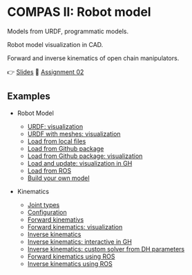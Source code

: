 # COMPAS II: Robot model

Models from URDF, programmatic models.

Robot model visualization in CAD.

Forward and inverse kinematics of open chain manipulators.

👉 [Slides](https://docs.google.com/presentation/d/1lgF2TL3MAhavz9lDKuFpnpGOtl5hlq7rhc1jeFVNzmo/edit?usp=sharing)
📜 [Assignment 02](assignment_02/README.md)

## Examples

* Robot Model
  * [URDF: visualization](201_visualize_model_artist.py)
  * [URDF with meshes: visualization](202_visualize_model_with_meshes_artist.py)
  * [Load from local files](203_robot_from_local.py)
  * [Load from Github package](204_robot_from_github.py)
  * [Load from Github package: visualization](205_robot_from_github_artist.py)
  * [Load and update: visualization in GH](207_robot_artist_grasshopper.ghx)
  * [Load from ROS](208_robot_from_ros.py)
  * [Build your own model](210_build_your_own_robot.py)

* Kinematics
  * [Joint types](211_joint_types.py)
  * [Configuration](212_configuration.py)
  * [Forward kinemativs](213_forward_kinematics.py)
  * [Forward kinematics: visualization](214_forward_kinematics_artist.py)
  * [Inverse kinematics](215_inverse_kinematics.py)
  * [Inverse kinematics: interactive in GH](217_inverse_kinematics.ghx)
  * [Inverse kinematics: custom solver from DH parameters](218_inverse_kinematics_dh_params.py)
  * [Forward kinematics using ROS](307_forward_kinematics_ros_loader.py)
  * [Inverse kinematics using ROS](308_inverse_kinematics_ros_loader.py)
